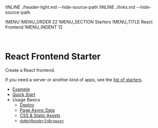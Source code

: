 !INLINE ./header-light.md --hide-source-path
!INLINE ./links.md --hide-source-path
<br/>

!MENU
!MENU_ORDER 22
!MENU_SECTION Starters
!MENU_TITLE React Frontend
!MENU_INDENT 12

<br/>

# React Frontend Starter

Create a React frontend.

If you need a server or another kind of apps, see the [list of starters]().

- [Example]()
- [Quick Start]()
- Usage Basics
  - [Deploy]()
  - [Page Async Data]()
  - [CSS & Static Assets]()
  - [`doNotRenderInBrowser`]()
